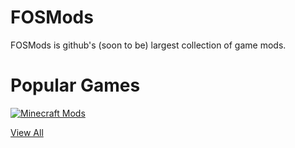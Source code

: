 # FOSMods
FOSMods is github's (soon to be) largest collection of game mods.

# Popular Games
[![Minecraft Mods](https://github-readme-stats.vercel.app/api/pin/?username=FOSMods&repo=Minecraft)](./Games/Minecraft)

[View All](./Games)